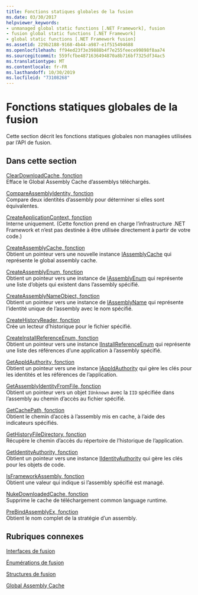 ```yaml
---
title: Fonctions statiques globales de la fusion
ms.date: 03/30/2017
helpviewer_keywords:
- unmanaged global static functions [.NET Framework], fusion
- fusion global static functions [.NET Framework]
- global static functions [.NET Framework fusion]
ms.assetid: 229b2188-9168-4b44-a987-e1f515494688
ms.openlocfilehash: ff94ed23f3e39888b4f7e255feece99898f8aa74
ms.sourcegitcommit: 559fcfbe4871636494870a8b716bf7325df34ac5
ms.translationtype: MT
ms.contentlocale: fr-FR
ms.lasthandoff: 10/30/2019
ms.locfileid: "73108268"
---
```

# <a name="fusion-global-static-functions"></a>Fonctions statiques globales de la fusion
Cette section décrit les fonctions statiques globales non managées utilisées par l’API de fusion.  
  
## <a name="in-this-section"></a>Dans cette section  
 [ClearDownloadCache, fonction](cleardownloadcache-function.md)  
 Efface le Global Assembly Cache d’assemblys téléchargés.  
  
 [CompareAssemblyIdentity, fonction](compareassemblyidentity-function.md)  
 Compare deux identités d’assembly pour déterminer si elles sont équivalentes.  
  
 [CreateApplicationContext, fonction](createapplicationcontext-function.md)  
 Interne uniquement. (Cette fonction prend en charge l’infrastructure .NET Framework et n’est pas destinée à être utilisée directement à partir de votre code.)  
  
 [CreateAssemblyCache, fonction](createassemblycache-function.md)  
 Obtient un pointeur vers une nouvelle instance [IAssemblyCache](iassemblycache-interface.md) qui représente le global assembly cache.  
  
 [CreateAssemblyEnum, fonction](createassemblyenum-function.md)  
 Obtient un pointeur vers une instance de [IAssemblyEnum](iassemblyenum-interface.md) qui représente une liste d’objets qui existent dans l’assembly spécifié.  
  
 [CreateAssemblyNameObject, fonction](createassemblynameobject-function.md)  
 Obtient un pointeur vers une instance de [IAssemblyName](iassemblyname-interface.md) qui représente l’identité unique de l’assembly avec le nom spécifié.  
  
 [CreateHistoryReader, fonction](createhistoryreader-function.md)  
 Crée un lecteur d’historique pour le fichier spécifié.  
  
 [CreateInstallReferenceEnum, fonction](createinstallreferenceenum-function.md)  
 Obtient un pointeur vers une instance [IInstallReferenceEnum](iinstallreferenceenum-interface.md) qui représente une liste des références d’une application à l’assembly spécifié.  
  
 [GetAppIdAuthority, fonction](getappidauthority-function.md)  
 Obtient un pointeur vers une instance [IAppIdAuthority](iappidauthority-interface.md) qui gère les clés pour les identités et les références de l’application.  
  
 [GetAssemblyIdentityFromFile, fonction](getassemblyidentityfromfile-function.md)  
 Obtient un pointeur vers un objet `IUnknown` avec la `IID` spécifiée dans l’assembly au chemin d’accès au fichier spécifié.  
  
 [GetCachePath, fonction](getcachepath-function.md)  
 Obtient le chemin d’accès à l’assembly mis en cache, à l’aide des indicateurs spécifiés.  
  
 [GetHistoryFileDirectory, fonction](gethistoryfiledirectory-function.md)  
 Récupère le chemin d’accès du répertoire de l’historique de l’application.  
  
 [GetIdentityAuthority, fonction](getidentityauthority-function.md)  
 Obtient un pointeur vers une instance [IIdentityAuthority](iidentityauthority-interface.md) qui gère les clés pour les objets de code.  
  
 [IsFrameworkAssembly, fonction](isframeworkassembly-function.md)  
 Obtient une valeur qui indique si l’assembly spécifié est managé.  
  
 [NukeDownloadedCache, fonction](nukedownloadedcache-function.md)  
 Supprime le cache de téléchargement common language runtime.  
  
 [PreBindAssemblyEx, fonction](prebindassemblyex-function.md)  
 Obtient le nom complet de la stratégie d’un assembly.  
  
## <a name="related-sections"></a>Rubriques connexes  
 [Interfaces de fusion](fusion-interfaces.md)  
  
 [Énumérations de fusion](fusion-enumerations.md)  
  
 [Structures de fusion](fusion-structures.md)  
  
 [Global Assembly Cache](../../app-domains/gac.md)
